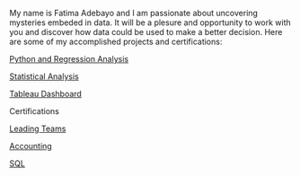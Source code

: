 My name is Fatima Adebayo and I am passionate about uncovering  mysteries embeded in data.
It will be a plesure and opportunity to work with you and discover how data could be used to make a better decision.
Here are some of my accomplished projects and certifications:

[Python and Regression Analysis](https://github.com/dataglyder/Propane-Prices.io)

[Statistical Analysis](https://github.com/dataglyder/Basic_Statistics_For_Data_Analysis.io)

[Tableau Dashboard](https://public.tableau.com/app/profile/fatima.b.adebayo/viz/tablowbk1/Dashboard1?publish=yes)

Certifications

[Leading Teams](https://coursera.org/verify/T7XZ2R9FNW1H)

[Accounting](https://coursera.org/verify/AZ9SYHIWUQ23)

[SQL](https://coursera.org/verify/XVGGMXM2R7AM)
